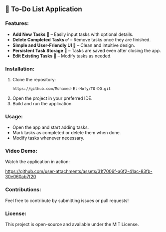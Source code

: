 ## 📌 To-Do List Application

### Features:
- **Add New Tasks 📝** – Easily input tasks with optional details.
- **Delete Completed Tasks ✅** – Remove tasks once they are finished.
- **Simple and User-Friendly UI 🎨** – Clean and intuitive design.
- **Persistent Task Storage 💾** – Tasks are saved even after closing the app.
- **Edit Existing Tasks 🔄** – Modify tasks as needed.

### Installation:
1. Clone the repository:
   ```bash
   https://github.com/Mohamed-El-Hofy/TO-DO.git
   ```
2. Open the project in your preferred IDE.
3. Build and run the application.

### Usage:
- Open the app and start adding tasks.
- Mark tasks as completed or delete them when done.
- Modify tasks whenever necessary.

### Video Demo:
Watch the application in action:

https://github.com/user-attachments/assets/31f7006f-a6f2-41ac-83fb-30e060ab7f20

### Contributions:
Feel free to contribute by submitting issues or pull requests!

### License:
This project is open-source and available under the MIT License.




